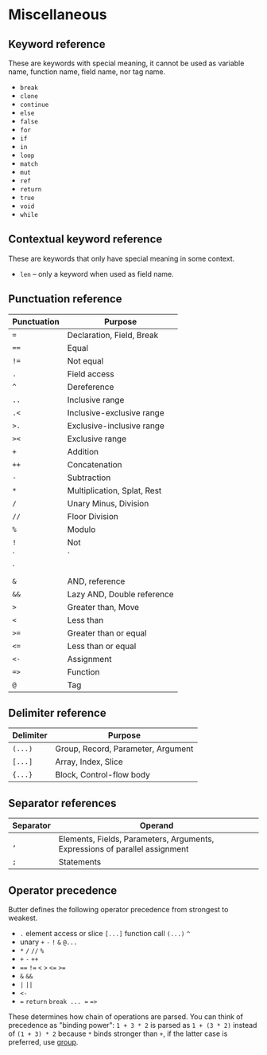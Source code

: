 # Miscellaneous

## Keyword reference

These are keywords with special meaning, it cannot be used as variable name, function name, field name, nor tag name.

- `break`
- `clone`
- `continue`
- `else`
- `false`
- `for`
- `if`
- `in`
- `loop`
- `match`
- `mut`
- `ref`
- `return`
- `true`
- `void`
- `while`

## Contextual keyword reference

These are keywords that only have special meaning in some context.

- `len` &ndash; only a keyword when used as field name.

## Punctuation reference

| Punctuation | Purpose                     |
| ----------- | --------------------------- |
| `=`         | Declaration, Field, Break   |
| `==`        | Equal                       |
| `!=`        | Not equal                   |
| `.`         | Field access                |
| `^`         | Dereference                 |
| `..`        | Inclusive range             |
| `.<`        | Inclusive-exclusive range   |
| `>.`        | Exclusive-inclusive range   |
| `><`        | Exclusive range             |
| `+`         | Addition                    |
| `++`        | Concatenation               |
| `-`         | Subtraction                 |
| `*`         | Multiplication, Splat, Rest |
| `/`         | Unary Minus, Division       |
| `//`        | Floor Division              |
| `%`         | Modulo                      |
| `!`         | Not                         |
| `|`         | OR                          |
| `||`        | Lazy OR                     |
| `&`         | AND, reference              |
| `&&`        | Lazy AND, Double reference  |
| `>`         | Greater than, Move          |
| `<`         | Less than                   |
| `>=`        | Greater than or equal       |
| `<=`        | Less than or equal          |
| `<-`        | Assignment                  |
| `=>`        | Function                    |
| `@`         | Tag                         |

## Delimiter reference

| Delimiter | Purpose                             |
| --------- | ----------------------------------- |
| `(...)`   | Group, Record,  Parameter, Argument |
| `[...]`   | Array, Index, Slice                 |
| `{...}`   | Block, Control-flow body            |

## Separator references

| Separator | Operand                                                                     |
| --------- | --------------------------------------------------------------------------- |
| `,`       | Elements, Fields, Parameters, Arguments, Expressions of parallel assignment |
| `;`       | Statements                                                                  |

## Operator precedence

Butter defines the following operator precedence from strongest to weakest.

- `.` element access or slice `[...]` function call `(...)` `^`
- unary `+` `-` `!` `&` `@...`
- `*` `/` `//` `%`
- `+` `-` `++`
- `==` `!=` `<` `>` `<=` `>=`
- `&` `&&`
- `|` `||`
- `<-`
- `=` `return` `break ... =` `=>`

These determines how chain of operations are parsed. You can think of precedence as "binding power": `1 + 3 * 2` is parsed as `1 + (3 * 2)` instead of `(1 + 3) * 2` because `*` binds stronger than `+`, if the latter case is preferred, use [group].

[group]: ./group.md
